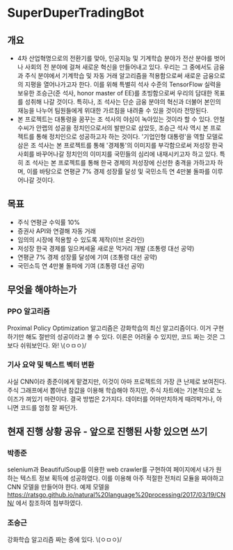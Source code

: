 # SuperDuperTradingBot

## 개요
- 4차 산업혁명으로의 전환기를 맞아, 인공지능 및 기계학습 분야가 전산 분야를 벗어나 사회의 전 분야에 걸쳐 새로운 혁신을 만들어내고 있다. 우리는 그 중에서도 금융과 주식 분야에서 기계학습 및 자동 거래 알고리즘을 적용함으로써 새로운 금융으로의 지평을 열어나가고자 한다. 이를 위해 특별히 석사 수준의 TensorFlow 실력을 보유한 조승근(준 석사, honor master of EE)를 초빙함으로써 우리의 담대한 목표를 성취해 나갈 것이다. 특히나, 조 석사는 단순 금융 분야의 혁신과 더불어 본인의 재능을 나누어 팀원들에게 위대한 가르침을 내려줄 수 있을 것이라 전망된다.
- 본 프로젝트는 대통령을 꿈꾸는 조 석사의 야심이 녹아있는 것이라 할 수 있다. 안철수씨가 안랩의 성공을 정치인으로서의 발판으로 삼았듯, 조승근 석사 역시 본 프로젝트를 통해 정치인으로 성공하고자 하는 것이다. '기업인형 대통령'을 역할 모델로 삼은 조 석사는 본 프로젝트를 통해 '경제통'의 이미지를 부각함으로써 저성장 한국사회를 바꾸어나갈 정치인의 이미지를 국민들의 심리에 내재시키고자 하고 있다. 특히 조 석사는 본 프로젝트를 통해 한국 경제의 저성장에 신선한 충격을 가하고자 하며, 이를 바탕으로 연평균 7% 경제 성장률 달성 및 국민소득 연 4만불 돌파를 이루어나갈 것이다.

## 목표
- 주식 연평균 수익률 10%
- 증권사 API와 연결해 자동 거래
- 임의의 시장에 적용할 수 있도록 제작(이브 온라인)
- 저성장 한국 경제를 일으켜세울 새로운 먹거리 개발 (조통령 대선 공약)
- 연평균 7% 경제 성장률 달성에 기여 (조통령 대선 공약)
- 국민소득 연 4만불 돌파에 기여 (조통령 대선 공약)

## 무엇을 해야하는가
### PPO 알고리즘
Proximal Policy Optimization 알고리즘은 강화학습의 최신 알고리즘이다.
이거 구현하기만 해도 절반의 성공이라고 볼 수 있다.
이론은 어려울 수 있지만, 코드 짜는 것은 그보다 쉬워보인다. 와! \\(ㅇㅁㅇ)/

### 기사 요약 및 텍스트 벡터 변환
사실 CNN이라 종준이에게 맡겼지만, 이것이 아마 프로젝트의 가장 큰 난제로 보여진다.
주식 그래프에서 뽑아낸 참값을 이용해 학습해야 하지만, 주식 차트에는 기본적으로 노이즈가 껴있기 마련이다.
결국 방법은 2가지다. 데이터를 어마만치하게 때려박거나, 아니면 코드를 엄청 잘 짜던가. 

## 현재 진행 상황 공유 - 앞으로 진행된 사항 있으면 쓰기
### 박종준
selenium과 BeautifulSoup를 이용한 web crawler를 구현하여 페이지에서 내가 원하는 텍스트 정보 획득에 성공하였다.
이를 이용해 아주 적절한 전처리 모듈을 짜야하고 CNN 모델을 만들어야 한다. 예제 모델을 https://ratsgo.github.io/natural%20language%20processing/2017/03/19/CNN/ 에서 참조하여 첨부하였다.

### 조승근
강화학습 알고리즘 짜는 중에 있다. \\(ㅇㅁㅇ)/
